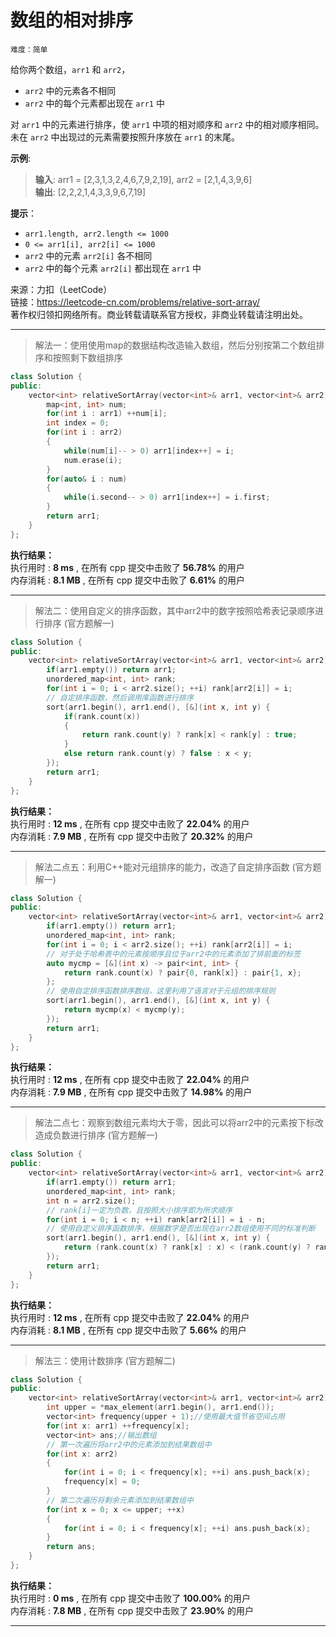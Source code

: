 # 数组的相对排序 #  
`难度：简单` 

给你两个数组，`arr1` 和 `arr2`，  
- `arr2` 中的元素各不相同  
- `arr2` 中的每个元素都出现在 `arr1` 中  

对 `arr1` 中的元素进行排序，使 `arr1` 中项的相对顺序和 `arr2` 中的相对顺序相同。未在 `arr2` 中出现过的元素需要按照升序放在 `arr1` 的末尾。  

**示例**:  
>**输入**: arr1 = [2,3,1,3,2,4,6,7,9,2,19], arr2 = [2,1,4,3,9,6]  
>**输出**: [2,2,2,1,4,3,3,9,6,7,19]  

**提示**：  
- `arr1.length, arr2.length <= 1000`  
- `0 <= arr1[i], arr2[i] <= 1000`  
- `arr2` 中的元素 `arr2[i]` 各不相同  
- `arr2` 中的每个元素 `arr2[i]` 都出现在 `arr1` 中  

来源：力扣（LeetCode）  
链接：https://leetcode-cn.com/problems/relative-sort-array/  
著作权归领扣网络所有。商业转载请联系官方授权，非商业转载请注明出处。  

---  
>解法一：使用使用map的数据结构改造输入数组，然后分别按第二个数组排序和按照剩下数组排序  

```C++  
class Solution {
public:
    vector<int> relativeSortArray(vector<int>& arr1, vector<int>& arr2) {
        map<int, int> num;
        for(int i : arr1) ++num[i];
        int index = 0;
        for(int i : arr2)
        {
            while(num[i]-- > 0) arr1[index++] = i;
            num.erase(i);
        }
        for(auto& i : num)
        {
            while(i.second-- > 0) arr1[index++] = i.first;
        }
        return arr1;
    }
};
```  

**执行结果：**  
执行用时 : **8 ms** , 在所有 cpp 提交中击败了 **56.78%** 的用户  
内存消耗 : **8.1 MB** , 在所有 cpp 提交中击败了 **6.61%** 的用户  

---  
>解法二：使用自定义的排序函数，其中arr2中的数字按照哈希表记录顺序进行排序 (官方题解一)  

```C++  
class Solution {
public:
    vector<int> relativeSortArray(vector<int>& arr1, vector<int>& arr2) {
        if(arr1.empty()) return arr1;
        unordered_map<int, int> rank;
        for(int i = 0; i < arr2.size(); ++i) rank[arr2[i]] = i;
        // 自定排序函数，然后调用库函数进行排序
        sort(arr1.begin(), arr1.end(), [&](int x, int y) {
            if(rank.count(x))
            {
                return rank.count(y) ? rank[x] < rank[y] : true;
            }
            else return rank.count(y) ? false : x < y;
        });
        return arr1;
    }
};
```  

**执行结果：**  
执行用时 : **12 ms** , 在所有 cpp 提交中击败了 **22.04%** 的用户  
内存消耗 : **7.9 MB** , 在所有 cpp 提交中击败了 **20.32%** 的用户  

---  
>解法二点五：利用C++能对元组排序的能力，改造了自定排序函数 (官方题解一)  

```C++  
class Solution {
public:
    vector<int> relativeSortArray(vector<int>& arr1, vector<int>& arr2) {
        if(arr1.empty()) return arr1;
        unordered_map<int, int> rank;
        for(int i = 0; i < arr2.size(); ++i) rank[arr2[i]] = i;
        // 对于处于哈希表中的元素按顺序且位于arr2中的元素添加了排前面的标签
        auto mycmp = [&](int x) -> pair<int, int> {
            return rank.count(x) ? pair{0, rank[x]} : pair{1, x};
        };
        // 使用自定排序函数排序数组，这里利用了语言对于元组的排序规则
        sort(arr1.begin(), arr1.end(), [&](int x, int y) {
            return mycmp(x) < mycmp(y);
        });
        return arr1;
    }
};
```  

**执行结果：**  
执行用时 : **12 ms** , 在所有 cpp 提交中击败了 **22.04%** 的用户  
内存消耗 : **7.9 MB** , 在所有 cpp 提交中击败了 **14.98%** 的用户  

---  
>解法二点七：观察到数组元素均大于零，因此可以将arr2中的元素按下标改造成负数进行排序 (官方题解一)  

```C++  
class Solution {
public:
    vector<int> relativeSortArray(vector<int>& arr1, vector<int>& arr2) {
        if(arr1.empty()) return arr1;
        unordered_map<int, int> rank;
        int n = arr2.size();
        // rank[i]一定为负数，且按照大小排序即为所求顺序
        for(int i = 0; i < n; ++i) rank[arr2[i]] = i - n;
        // 使用自定义排序函数排序，根据数字是否出现在arr2数组使用不同的标准判断
        sort(arr1.begin(), arr1.end(), [&](int x, int y) {
            return (rank.count(x) ? rank[x] : x) < (rank.count(y) ? rank[y] : y);
        });
        return arr1;
    }
};
```  

**执行结果：**  
执行用时 : **12 ms** , 在所有 cpp 提交中击败了 **22.04%** 的用户  
内存消耗 : **8.1 MB** , 在所有 cpp 提交中击败了 **5.66%** 的用户  

---  
>解法三：使用计数排序 (官方题解二)  

```C++  
class Solution {
public:
    vector<int> relativeSortArray(vector<int>& arr1, vector<int>& arr2) {
        int upper = *max_element(arr1.begin(), arr1.end());
        vector<int> frequency(upper + 1);//使用最大值节省空间占用
        for(int x: arr1) ++frequency[x];
        vector<int> ans;//输出数组
        // 第一次遍历将arr2中的元素添加到结果数组中
        for(int x: arr2)
        {
            for(int i = 0; i < frequency[x]; ++i) ans.push_back(x);
            frequency[x] = 0;
        }
        // 第二次遍历将剩余元素添加到结果数组中
        for(int x = 0; x <= upper; ++x)
        {
            for(int i = 0; i < frequency[x]; ++i) ans.push_back(x);
        }
        return ans;
    }
};
```  

**执行结果：**  
执行用时 : **0 ms** , 在所有 cpp 提交中击败了 **100.00%** 的用户  
内存消耗 : **7.8 MB** , 在所有 cpp 提交中击败了 **23.90%** 的用户  

---  